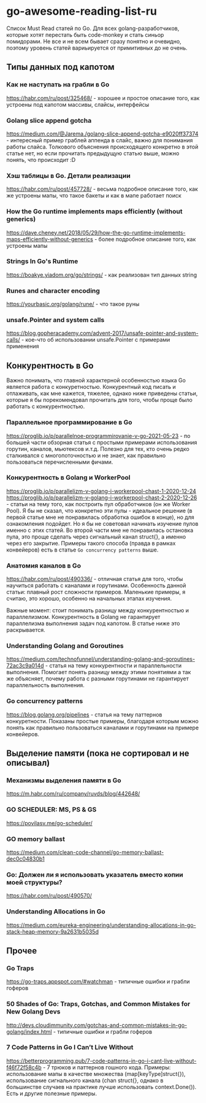 # go-awesome-reading-list-ru
Список Must Read статей по Go. 
Для всех golang-разработчиков, которые хотят перестать быть code-monkey и стать синьор помидорами.
Не все и не всем бывает сразу понятно и очевидно, поэтому уровень статей вариьируется от примитивных до не очень.

## Типы данных под капотом

### Как не наступать на грабли в Go
https://habr.com/ru/post/325468/ - хорошее и простое описание того, как устроены под капотом массивы, слайсы, интерфейсы

### Golang slice append gotcha
https://medium.com/@Jarema./golang-slice-append-gotcha-e9020ff37374 - интересный пример граблей аппенда в слайс, важно для понимания работы слайса. Толкового объяснения происходящего конкретно в этой статье нет, но если прочитать предыдущую статью выше, можно понять, что происходит :D

### Хэш таблицы в Go. Детали реализации
https://habr.com/ru/post/457728/ - весьма подробное описание того, как же устроены мапы, что такое бакеты и как в мапе работает поиск

### How the Go runtime implements maps efficiently (without generics)
https://dave.cheney.net/2018/05/29/how-the-go-runtime-implements-maps-efficiently-without-generics - более подробное описание того, как устроены мапы

### Strings In Go's Runtime
https://boakye.yiadom.org/go/strings/ - как реализован тип данных string

### Runes and character encoding
https://yourbasic.org/golang/rune/ - что такое руны

### unsafe.Pointer and system calls
https://blog.gopheracademy.com/advent-2017/unsafe-pointer-and-system-calls/ - кое-что об использовании unsafe.Pointer с примерами применения

## Конкурентность в Go

Важно понимать, что главной характерной особенностью языка Go является работа с конкуретностью.
Конкурентный код писать и отлаживать, как мне кажется, тяжелее, однако ниже приведены статьи, которые я бы порекомендовал прочитать для того, чтобы проще было работать с конкурентностью.

### Параллельное программирование в Go
https://proglib.io/p/parallelnoe-programmirovanie-v-go-2021-05-23 - по большей части обзорная статья с простыми примерами использования горутин, каналов, мьютексов и.т.д. Полезно для тех, кто очень редко сталкивался с многопоточностью и не знает, как правильно пользоваться перечисленными фичами.

### Конкурентность в Golang и WorkerPool
https://proglib.io/p/parallelizm-v-golang-i-workerpool-chast-1-2020-12-24
https://proglib.io/p/parallelizm-v-golang-i-workerpool-chast-2-2020-12-26 - статьи на тему того, как построить пул обработчиков (он же Worker Pool). Я бы не сказал, что конкретно эти пулы - идеальное решение (в первой статье мне не понравилась обработка ошибок в конце), но для ознакомления подойдет. Но я бы не советовал начинать изучение пулов именно с этих статей. Во второй части мне не понравилась остановка пула, это проще сделать через сигнальный канал struct{}, а именно через его закрытие. Примеры такого способа (правда в рамках конвейеров) есть в статье `Go concurrency patterns` выше.

### Анатомия каналов в Go
https://habr.com/ru/post/490336/ - отличная статья для того, чтобы научиться работать с каналами и горутинами. Особенность данной статьи: плавный рост сложности примеров. Маленькие примеры, я считаю, это хорошо, особенно на начальных этапах изучения.

Важные момент: стоит понимать разницу между конкурентностью и параллелизмом. 
Конкурентность в Golang не гарантирует параллелизма выполнения задач под капотом. 
В статье ниже это раскрывается.

### Understanding Golang and Goroutines
https://medium.com/technofunnel/understanding-golang-and-goroutines-72ac3c9a014d - статья на тему конкурентности и параллельности выполнения. Помогает понять разницу между этими понятиями а так же объясняет, почему работа с разными горутинами не гарантирует параллельность выполнения.

### Go concurrency patterns
https://blog.golang.org/pipelines - статья на тему паттернов конкуретности. Показаны простые примеры, благодаря которым можно понять как правильно пользоваться каналами и горутинами на примере конвейеров.


## Выделение памяти (пока не сортировал и не описывал)

### Механизмы выделения памяти в Go
https://m.habr.com/ru/company/ruvds/blog/442648/

### GO SCHEDULER: MS, PS & GS
https://povilasv.me/go-scheduler/

### GO memory ballast
https://medium.com/clean-code-channel/go-memory-ballast-dec0c04830b1

### Go: Должен ли я использовать указатель вместо копии моей структуры?
https://habr.com/ru/post/490570/

### Understanding Allocations in Go
https://medium.com/eureka-engineering/understanding-allocations-in-go-stack-heap-memory-9a2631b5035d

## Прочее

### Go Traps
https://go-traps.appspot.com/#watchman - типичные ошибки и грабли гоферов

### 50 Shades of Go: Traps, Gotchas, and Common Mistakes for New Golang Devs
http://devs.cloudimmunity.com/gotchas-and-common-mistakes-in-go-golang/index.html - типичные ошибки и грабли гоферов

### 7 Code Patterns in Go I Can’t Live Without
https://betterprogramming.pub/7-code-patterns-in-go-i-cant-live-without-f46f72f58c4b - 7 трюков и паттернов гошного кода. Примеры: использование мапы в качестве множества (map[keyType]struct{}), использование сигнального канала (chan struct{}, однако в большинстве случаев на практике лучше использовать context.Done()). Есть и другие полезные примеры.
